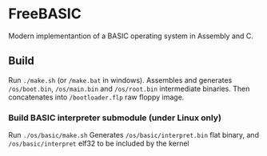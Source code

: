 # FreeBASIC
Modern implementantion of a BASIC operating system in Assembly and C.

## Build
Run `./make.sh` (or `/make.bat` in windows). Assembles and generates `/os/boot.bin`, `/os/main.bin` and `/os/root.bin` intermediate binaries.
Then concatenates into `/bootloader.flp` raw floppy image.

### Build BASIC interpreter submodule (under Linux only)
Run `./os/basic/make.sh`
Generates `/os/basic/interpret.bin` flat binary, and `/os/basic/interpret` elf32 to be included by the kernel
